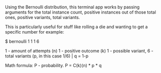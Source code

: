 Using the Bernoulli distribution, this terminal app works by passing
arguments for the total instance count, positive instances out of those
total ones, positive variants, total variants.

This is particularly useful for stuff like rolling a die and wanting
to get a specific number for example:

$ bernoulli 1 1 1 6 

1 - amount of attempts (n)
1 - positive outcome (k)
1 - possible variant, 6 - total variants (p, in this case 1/6) | q = 1-p

Math formula:
P - probability.
P = C(k)(n) * p * q
